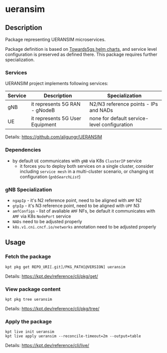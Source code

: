 # ueransim

## Description

Package representing UERANSIM microservices.

Package definition is based on [Towards5gs helm charts](https://github.com/Orange-OpenSource/towards5gs-helm), 
and service level configuration is preserved as defined there. This package requires further specialization.

### Services

UERANSIM project implements following services:

| Service | Description | Specialization |
| --- | --- | --- |
| gNB | it represents 5G RAN - gNodeB | N2/N3 reference points - IPs and NADs |
| UE | it represents 5G User Equipment | none for default service-level configuration |

Details: https://github.com/aligungr/UERANSIM

### Dependencies

- by default `UE` communicates with `gNB` via K8s `ClusterIP` service
    - it forces you to deploy both services on a single cluster, consider including `service mesh` in a multi-cluster scenario, or changing `UE` configuration (*`gnbSearchList`*)

### gNB Specialization

- `ngapIp` - it's N2 reference point, need to be aligned with `AMF` N2
- `gtpIp` - it's N3 reference point, need to be aligned with `UPF` N3
- `amfConfigs` - list of avaliable `AMF` NFs, be default it communicates with `AMF` via K8s `NodePort` service
- `NADs` need to be adjusted properly
- `k8s.v1.cni.cncf.io/networks` annotation need to be adjusted properly

## Usage

### Fetch the package

`kpt pkg get REPO_URI[.git]/PKG_PATH[@VERSION] ueransim`

Details: https://kpt.dev/reference/cli/pkg/get/

### View package content

`kpt pkg tree ueransim`

Details: https://kpt.dev/reference/cli/pkg/tree/

### Apply the package

```
kpt live init ueransim
kpt live apply ueransim --reconcile-timeout=2m --output=table
```

Details: https://kpt.dev/reference/cli/live/
